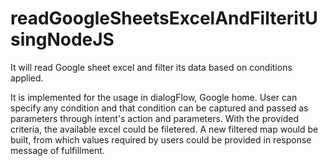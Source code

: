 # readGoogleSheetsExcelAndFilteritUsingNodeJS
It will read Google sheet excel and filter its data based on conditions applied.

It is implemented for the usage in dialogFlow, Google home. 
User can specify any condition and that condition can be captured and passed as parameters through intent's action and parameters.
With the provided criteria, the available excel could be filetered.
A new filtered map would be built, from which values required by users could be provided in response message of fulfillment.
